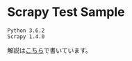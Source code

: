 # Scrapy Test Sample

```
Python 3.6.2
Scrapy 1.4.0
```

解説は[こちら](http://qiita.com/rhoboro/items/c11da85fb5172c2db5a6)で書いています。
